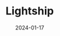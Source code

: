---  
layout: startup_page  
title: "Lightship"  
id: "lightshiprv.com"  
permalink: "/lightshiplightshiprv.com01172024/"  
website: "https://www.lightshiprv.com/"  
funding_round: "Series B"  
funding_amount: "$34M"  
investors: "Obvious Ventures, Prelude Ventures, Allegis Capital, THOR Industries, TechNexus Venture Collaborative, Congruent Ventures, HyperGuap, Alumni Ventures"  
about: "Lightship is America's first all-electric RV company, designing and producing aerodynamic, battery-powered trailers. Their focus is on reimagining the recreational vehicle experience for the electric age, offering increased convenience and superior performance. The company aims to electrify the pickup truck and SUV towing experience."  
markets: "Electric Vehicle, RV, Manufacturing, Automotive, Travel"  
hq: "Broomfield, Colorado, United States"  
founded_year: "2020"  
linkedin: "https://www.linkedin.com/company/lightshiprv"  
twitter: "https://twitter.com/LightshipRV"  
instagram: ""  
facebook: "https://www.facebook.com/profile.php?id=100083154440185"  
crunchbase: "https://www.crunchbase.com/organization/lightship-9168"  
pitchbook: "https://pitchbook.com/profiles/company/470638-27"  

date_display: "17-Jan-2024"  
date: "2024-01-17"

# SEO Optimization  
meta_title: "Lightship - Series B Funding ($34M)"  
meta_description: "Lightship, Lightship is America's first all-electric RV company, designing and producing aerodynamic, battery-powered trailers. Their focus is on reimagining the..."  
meta_keywords: "Lightship, Electric Vehicle, RV, Manufacturing, Automotive, Travel, Series B funding"  
canonical_url: "https://startup.projectstartups.com/lightshiplightshiprv.com01172024/"  
---